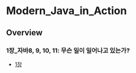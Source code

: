 # Modern_Java_in_Action 

Overview
----------


### 1장_자바8, 9, 10, 11: 무슨 일이 일어나고 있는가? 
- [1장](https://github.com/Livenow14/Modern_Java_in_Action/blob/master/Chapter1)

